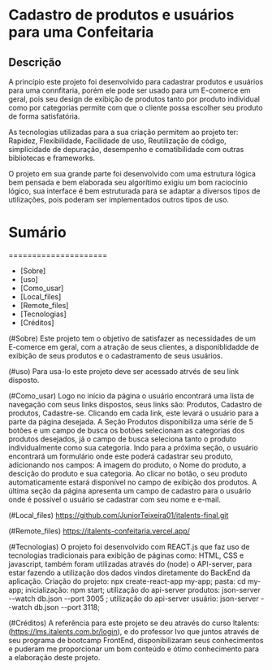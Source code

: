 # Cadastro de produtos e usuários para uma Confeitaria

## Descrição
  A princípio este projeto foi desenvolvido para cadastrar produtos e usuários para uma connfitaria, porém ele pode ser usado para um E-comerce em geral, pois seu design de exibição de produtos tanto por produto individual como por categorias permite com que o cliente possa escolher seu produto de forma satisfatória.

  As tecnologias utilizadas para a sua criação permitem ao projeto ter:
  Rapidez, Flexibilidade, Facilidade de uso, Reutilização de código, simplicidade de depuração, desempenho e comatibilidade com outras bibliotecas e frameworks.

  O projeto em sua grande parte foi desenvolvido com uma estrutura lógica bem pensada e bem elaborada seu algorítimo exigiu um bom raciocínio lógico, sua interface é bem estruturada para se adaptar a diversos tipos de utilizações, pois poderam ser implementados outros tipos de uso.

# Sumário
=====================
<!--ts-->
 * [Sobre] 
 * [uso]
 * [Como_usar] 
 * [Local_files]
 * [Remote_files]
 * [Tecnologias]
 * [Créditos]
<!--te-->

 (#Sobre) Este projeto tem o objetivo de satisfazer as necessidades de um E-comerce em geral, com a atração de seus clientes, a disponiblidadde de exibição de seus produtos e o cadastramento de seus usuários.

 (#uso) Para usa-lo este projeto deve ser acessado atrvés de seu link disposto.  

 (#Como_usar) Logo no início da página o usuário encontrará uma lista de navegação com seus links dispostos, seus links são: Produtos, Cadastro de produtos, Cadastre-se.
 Clicando em cada link, este levará o usuário para a parte da página desejada.
  A Seção Produtos disponibiliza uma série de 5 botões e um campo de busca os botões selecionam as categorias dos produtos desejados, já o campo de busca seleciona tanto o produto individualmente como sua categoria.
  Indo para a próxima seção, o usuário encontrará um formulário onde este poderá cadastrar seu produto, adicionando nos campos: A imagem do produto, o Nome do produto, a descição do produto e sua categoria.
  Ao clicar no botão, o seu produto automaticamente estará disponível no campo de exibição dos produtos.
  A última seção da página apresenta um campo de cadastro para o usuário onde é possivel o usuário se cadastrar com seu nome e e-mail.

  (#Local_files) https://github.com/JuniorTeixeira01/italents-final.git
 
  (#Remote_files) https://italents-confeitaria.vercel.app/ 

  (#Tecnologias) O projeto foi desenvolvido com REACT.js que faz uso de tecnologias tradicionais para exibição de páginas como: HTML, CSS  e javascript, também foram utilizadas através do (node) o API-server, para estar fazendo a utilização dos dados vindos diretamente do BackEnd da aplicação.
  Criação do projeto: npx create-react-app my-app;
  pasta: cd my-app;
  inicialização: npm start;
  utilização do api-server produtos: json-server --watch db.json --port 3005 ;
  utilização do api-server usuário: json-server --watch db.json --port 3118;

  (#Créditos) A referência para este projeto se deu através do curso Italents:(https://lms.italents.com.br/login), e do professor Ivo 
  que juntos através de seu programa de bootcamp FrontEnd, disponibilizaram seus conhecimentos e puderam me proporcionar um bom conteúdo e ótimo conhecimento para a elaboração deste projeto.